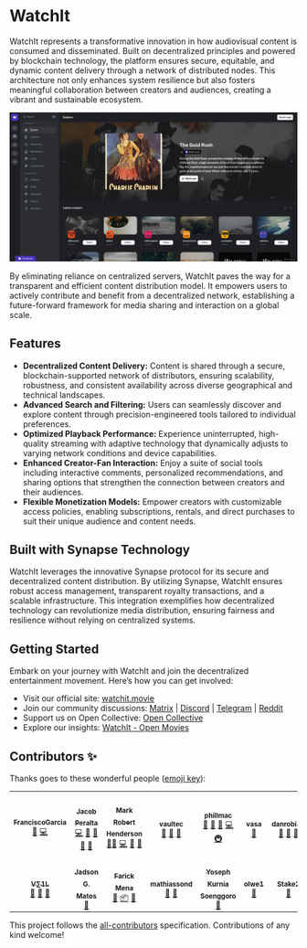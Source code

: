 # WatchIt

WatchIt represents a transformative innovation in how audiovisual content is consumed and disseminated. Built on decentralized principles and powered by blockchain technology, the platform ensures secure, equitable, and dynamic content delivery through a network of distributed nodes. This architecture not only enhances system resilience but also fosters meaningful collaboration between creators and audiences, creating a vibrant and sustainable ecosystem.

![App Preview](image.png)

By eliminating reliance on centralized servers, WatchIt paves the way for a transparent and efficient content distribution model. It empowers users to actively contribute and benefit from a decentralized network, establishing a future-forward framework for media sharing and interaction on a global scale.

## Features

- **Decentralized Content Delivery:** Content is shared through a secure, blockchain-supported network of distributors, ensuring scalability, robustness, and consistent availability across diverse geographical and technical landscapes.
- **Advanced Search and Filtering:** Users can seamlessly discover and explore content through precision-engineered tools tailored to individual preferences.
- **Optimized Playback Performance:** Experience uninterrupted, high-quality streaming with adaptive technology that dynamically adjusts to varying network conditions and device capabilities.
- **Enhanced Creator-Fan Interaction:** Enjoy a suite of social tools including interactive comments, personalized recommendations, and sharing options that strengthen the connection between creators and their audiences.
- **Flexible Monetization Models:** Empower creators with customizable access policies, enabling subscriptions, rentals, and direct purchases to suit their unique audience and content needs.

## Built with Synapse Technology

WatchIt leverages the innovative Synapse protocol for its secure and decentralized content distribution. By utilizing Synapse, WatchIt ensures robust access management, transparent royalty transactions, and a scalable infrastructure. This integration exemplifies how decentralized technology can revolutionize media distribution, ensuring fairness and resilience without relying on centralized systems.

## Getting Started

Embark on your journey with WatchIt and join the decentralized entertainment movement. Here’s how you can get involved:

- Visit our official site: [watchit.movie](https://watchit.movie)
- Join our community discussions: [Matrix](https://matrix.to/#/#watchit:matrix.org) | [Discord](https://discord.gg/VdGMqNJgFq) | [Telegram](https://t.me/watchitofficial) | [Reddit](https://www.reddit.com/user/Watchit_V/)
- Support us on Open Collective: [Open Collective](https://opencollective.com/watchit)
- Explore our insights: [WatchIt - Open Movies](https://watchit.notion.site/A-New-Era-for-Creators-Countdown-to-the-First-Stage-of-Watchit-130c4b73826a80199722fa62137868bd?pvs=4)

## Contributors ✨

Thanks goes to these wonderful people ([emoji key](https://allcontributors.org/docs/en/emoji-key)):

<!-- ALL-CONTRIBUTORS-LIST:START - Do not remove or modify this section -->
<!-- prettier-ignore-start -->
<!-- markdownlint-disable -->
<table>
  <tr>
    <td align="center"><a href="https://github.com/xirapo"><img src="https://avatars.githubusercontent.com/u/12839111?v=4?s=100" width="100px;" alt=""/><br /><sub><b>FranciscoGarcia</b></sub></a><br /><a href="https://github.com/ZorrillosDev/watchit-app/commits?author=xirapo" title="Documentation">📖</a> <a href="https://github.com/ZorrillosDev/watchit-app/commits?author=xirapo" title="Code">💻</a></td>
    <td align="center"><a href="https://github.com/Jadapema"><img src="https://avatars.githubusercontent.com/u/14361925?v=4?s=100" width="100px;" alt=""/><br /><sub><b>Jacob Peralta</b></sub></a><br /><a href="https://github.com/ZorrillosDev/watchit-app/commits?author=jadapema" title="Code">💻</a> <a href="#design-jadapema" title="Design">🎨</a> <a href="#blog-jadapema" title="Blogposts">📝</a> <a href="#ideas-jadapema" title="Ideas, Planning, & Feedback">🤔</a> <a href="#userTesting-jadapema" title="User Testing">📓</a></td>
    <td align="center"><a href="http://mrh.io"><img src="https://avatars.githubusercontent.com/u/106148?v=4?s=100" width="100px;" alt=""/><br /><sub><b>Mark Robert Henderson</b></sub></a><br /><a href="#mentoring-aphelionz" title="Mentoring">🧑‍🏫</a> <a href="https://github.com/ZorrillosDev/watchit-app/commits?author=aphelionz" title="Code">💻</a> <a href="https://github.com/ZorrillosDev/watchit-app/pulls?q=is%3Apr+reviewed-by%3Aaphelionz" title="Reviewed Pull Requests">👀</a> <a href="#userTesting-aphelionz" title="User Testing">📓</a></td>
    <td align="center"><a href="https://github.com/vaultec81"><img src="https://avatars.githubusercontent.com/u/47548474?v=4?s=100" width="100px;" alt=""/><br /><sub><b>vaultec</b></sub></a><br /><a href="#ideas-vaultec81" title="Ideas, Planning, & Feedback">🤔</a> <a href="#userTesting-vaultec81" title="User Testing">📓</a> <a href="#talk-vaultec81" title="Talks">📢</a></td>
    <td align="center"><a href="https://github.com/phillmac"><img src="https://avatars.githubusercontent.com/u/4534835?v=4?s=100" width="100px;" alt=""/><br /><sub><b>phillmac</b></sub></a><br /><a href="#ideas-phillmac" title="Ideas, Planning, & Feedback">🤔</a> <a href="#userTesting-phillmac" title="User Testing">📓</a> <a href="#talk-phillmac" title="Talks">📢</a> <a href="https://github.com/ZorrillosDev/watchit-app/commits?author=phillmac" title="Code">💻</a> <a href="#infra-phillmac" title="Infrastructure (Hosting, Build-Tools, etc)">🚇</a></td>
    <td align="center"><a href="https://vaibhavsaini.com/"><img src="https://avatars.githubusercontent.com/u/28847087?v=4?s=100" width="100px;" alt=""/><br /><sub><b>vasa</b></sub></a><br /><a href="https://github.com/ZorrillosDev/watchit-app/pulls?q=is%3Apr+reviewed-by%3Avasa-develop" title="Reviewed Pull Requests">👀</a></td>
    <td align="center"><a href="https://ipfs.io/ipns/k2k4r8lfpjmmno61mp5ofso67vl4pfengzeigah9bz0rw60nzpzqua0i"><img src="https://avatars.githubusercontent.com/u/48020114?v=4?s=100" width="100px;" alt=""/><br /><sub><b>danrobi11</b></sub></a><br /><a href="#ideas-danrobi11" title="Ideas, Planning, & Feedback">🤔</a> <a href="#userTesting-danrobi11" title="User Testing">📓</a> <a href="https://github.com/ZorrillosDev/watchit-app/issues?q=author%3Adanrobi11" title="Bug reports">🐛</a></td>
  </tr>
  <tr>
    <td align="center"><a href="https://github.com/justicenode"><img src="https://avatars.githubusercontent.com/u/26402137?v=4?s=100" width="100px;" alt=""/><br /><sub><b>Ѵ∑1L</b></sub></a><br /><a href="#ideas-justicenode" title="Ideas, Planning, & Feedback">🤔</a> <a href="https://github.com/ZorrillosDev/watchit-app/issues?q=author%3Ajusticenode" title="Bug reports">🐛</a> <a href="#userTesting-justicenode" title="User Testing">📓</a></td>
    <td align="center"><a href="https://github.com/Slender1808"><img src="https://avatars.githubusercontent.com/u/50336793?v=4?s=100" width="100px;" alt=""/><br /><sub><b>Jadson G. Matos</b></sub></a><br /><a href="#ideas-Slender1808" title="Ideas, Planning, & Feedback">🤔</a></td>
    <td align="center"><a href="https://github.com/Farickmenacode73"><img src="https://avatars.githubusercontent.com/u/31286606?v=4?s=100" width="100px;" alt=""/><br /><sub><b>Farick Mena</b></sub></a><br /><a href="#ideas-Farickmenacode73" title="Ideas, Planning, & Feedback">🤔</a> <a href="#platform-Farickmenacode73" title="Packaging/porting to new platform">📦</a> <a href="#userTesting-Farickmenacode73" title="User Testing">📓</a></td>
    <td align="center"><a href="https://github.com/mathiassond"><img src="https://avatars.githubusercontent.com/u/49319141?v=4?s=100" width="100px;" alt=""/><br /><sub><b>mathiassond</b></sub></a><br /><a href="#userTesting-mathiassond" title="User Testing">📓</a> <a href="https://github.com/ZorrillosDev/watchit-app/issues?q=author%3Amathiassond" title="Bug reports">🐛</a></td>
    <td align="center"><a href="https://yosephks.github.io/personal_website.github.io"><img src="https://avatars.githubusercontent.com/u/48710170?v=4?s=100" width="100px;" alt=""/><br /><sub><b>Yoseph Kurnia Soenggoro</b></sub></a><br /><a href="#ideas-YosephKS" title="Ideas, Planning, & Feedback">🤔</a></td>
    <td align="center"><a href="https://github.com/olwe1"><img src="https://avatars.githubusercontent.com/u/20174673?v=4?s=100" width="100px;" alt=""/><br /><sub><b>olwe1</b></sub></a><br /><a href="https://github.com/ZorrillosDev/watchit-app/issues?q=author%3Aolwe1" title="Bug reports">🐛</a></td>
    <td align="center"><a href="https://thestake2.netlify.app/stake2/"><img src="https://avatars.githubusercontent.com/u/39934220?v=4?s=100" width="100px;" alt=""/><br /><sub><b>Stake2</b></sub></a><br /><a href="https://github.com/ZorrillosDev/watchit-app/issues?q=author%3AStake2" title="Bug reports">🐛</a></td>
  </tr>
</table>

<!-- markdownlint-restore -->
<!-- prettier-ignore-end -->

<!-- ALL-CONTRIBUTORS-LIST:END -->

This project follows the [all-contributors](https://github.com/all-contributors/all-contributors) specification. Contributions of any kind welcome!

